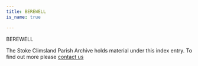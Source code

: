 ```yaml
---
title: BEREWELL
is_name: true

---
```


BEREWELL


The Stoke Climsland Parish Archive holds material under this index entry. To find out more please [contact us](/contact/)
